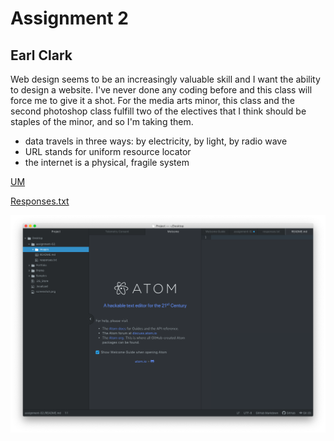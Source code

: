 # Assignment 2
## Earl Clark
Web design seems to be an increasingly valuable skill and I want the ability to
design a website.  I've never done any coding before and this class will force
me to give it a shot.  For the media arts minor, this class and the second
photoshop class fulfill two of the electives that I think should be staples of
the minor, and so I'm taking them.

- data travels in three ways: by electricity, by light, by radio wave
- URL stands for uniform resource locator
- the internet is a physical, fragile system

[UM](https://www.umt.edu)

[Responses.txt](./responses.txt/)

![Screenshot](./images/atomprogress.png)
